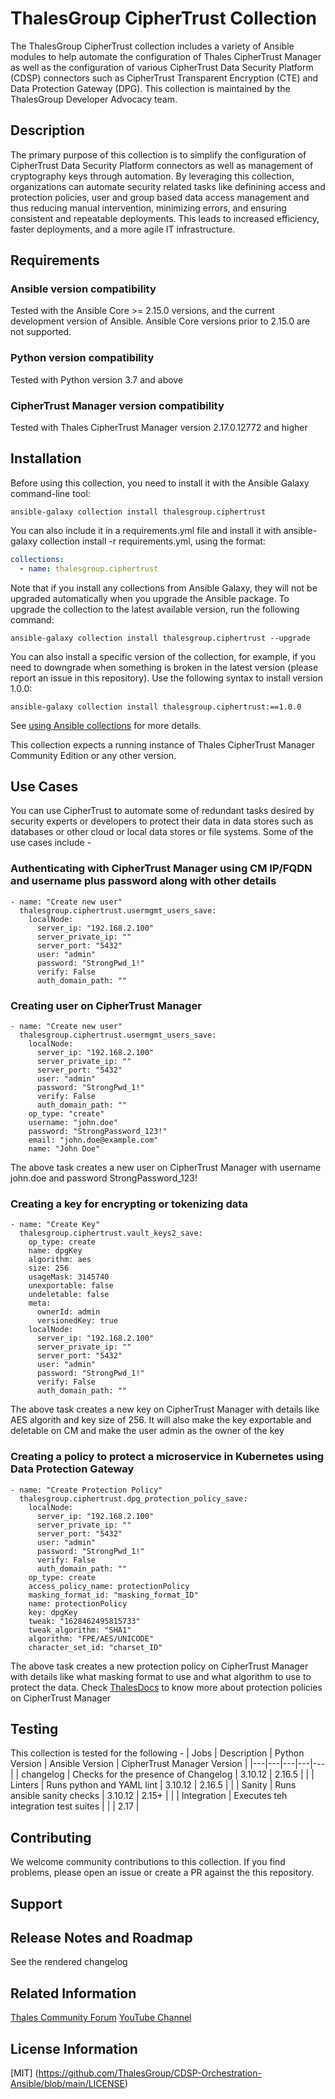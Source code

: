 # ThalesGroup CipherTrust Collection

The ThalesGroup CipherTrust collection includes a variety of Ansible modules to help automate the configuration of Thales CipherTrust Manager as well as the configuration of various CipherTrust Data Security Platform (CDSP) connectors such as CipherTrust Transparent Encryption (CTE) and Data Protection Gateway (DPG). This collection is maintained by the ThalesGroup Developer Advocacy team.

## Description

The primary purpose of this collection is to simplify the configuration of CipherTrust Data Security Platform connectors as well as management of cryptography keys through automation. By leveraging this collection, organizations can automate security related tasks like definining access and protection policies, user and group based data access management and thus reducing manual intervention, minimizing errors, and ensuring consistent and repeatable deployments. This leads to increased efficiency, faster deployments, and a more agile IT infrastructure.

## Requirements

### Ansible version compatibility
Tested with the Ansible Core >= 2.15.0 versions, and the current development version of Ansible. Ansible Core versions prior to 2.15.0 are not supported.

### Python version compatibility
Tested with Python version 3.7 and above

### CipherTrust Manager version compatibility
Tested with Thales CipherTrust Manager version 2.17.0.12772 and higher

## Installation

Before using this collection, you need to install it with the Ansible Galaxy command-line tool:

```
ansible-galaxy collection install thalesgroup.ciphertrust
```

You can also include it in a requirements.yml file and install it with ansible-galaxy collection install -r requirements.yml, using the format:


```yaml
collections:
  - name: thalesgroup.ciphertrust
```

Note that if you install any collections from Ansible Galaxy, they will not be upgraded automatically when you upgrade the Ansible package.
To upgrade the collection to the latest available version, run the following command:

```
ansible-galaxy collection install thalesgroup.ciphertrust --upgrade
```

You can also install a specific version of the collection, for example, if you need to downgrade when something is broken in the latest version (please report an issue in this repository). Use the following syntax to install version 1.0.0:

```
ansible-galaxy collection install thalesgroup.ciphertrust:==1.0.0
```

See [using Ansible collections](https://docs.ansible.com/ansible/devel/user_guide/collections_using.html) for more details.

This collection expects a running instance of Thales CipherTrust Manager Community Edition or any other version.

## Use Cases

You can use CipherTrust to automate some of redundant tasks desired by security experts or developers to protect their data in data stores such as databases or other cloud or local data stores or file systems. Some of the use cases include -

### Authenticating with CipherTrust Manager using CM IP/FQDN and username plus password along with other details
```
- name: "Create new user"
  thalesgroup.ciphertrust.usermgmt_users_save:
    localNode:
      server_ip: "192.168.2.100"
      server_private_ip: ""
      server_port: "5432"
      user: "admin"
      password: "StrongPwd_1!"
      verify: False
      auth_domain_path: ""
```

### Creating user on CipherTrust Manager
```
- name: "Create new user"
  thalesgroup.ciphertrust.usermgmt_users_save:
    localNode:
      server_ip: "192.168.2.100"
      server_private_ip: ""
      server_port: "5432"
      user: "admin"
      password: "StrongPwd_1!"
      verify: False
      auth_domain_path: ""
    op_type: "create"
    username: "john.doe"
    password: "StrongPassword_123!"
    email: "john.doe@example.com"
    name: "John Doe"
```
The above task creates a new user on CipherTrust Manager with username john.doe and password StrongPassword_123!

### Creating a key for encrypting or tokenizing data
```
- name: "Create Key"
  thalesgroup.ciphertrust.vault_keys2_save:
    op_type: create
    name: dpgKey
    algorithm: aes
    size: 256
    usageMask: 3145740
    unexportable: false
    undeletable: false
    meta:
      ownerId: admin
      versionedKey: true
    localNode:
      server_ip: "192.168.2.100"
      server_private_ip: ""
      server_port: "5432"
      user: "admin"
      password: "StrongPwd_1!"
      verify: False
      auth_domain_path: ""
```
The above task creates a new key on CipherTrust Manager with details like AES algorith and key size of 256. It will also make the key exportable and deletable on CM and make the user admin as the owner of the key

### Creating a policy to protect a microservice in Kubernetes using Data Protection Gateway
```
- name: "Create Protection Policy"
  thalesgroup.ciphertrust.dpg_protection_policy_save:
    localNode:
      server_ip: "192.168.2.100"
      server_private_ip: ""
      server_port: "5432"
      user: "admin"
      password: "StrongPwd_1!"
      verify: False
      auth_domain_path: ""
    op_type: create
    access_policy_name: protectionPolicy
    masking_format_id: "masking_format_ID"
    name: protectionPolicy
    key: dpgKey
    tweak: "1628462495815733"
    tweak_algorithm: "SHA1"
    algorithm: "FPE/AES/UNICODE"
    character_set_id: "charset_ID"
```
The above task creates a new protection policy on CipherTrust Manager with details like what masking format to use and what algorithm to use to protect the data. Check [ThalesDocs](https://thalesdocs.com/ctp/cm/latest/admin/adp_ag/adp-prtcn-policy/index.html#managing-protection-policy) to know more about protection policies on CipherTrust Manager

## Testing

This collection is tested for the following -
| Jobs  | Description  | Python Version  | Ansible Version  | CipherTrust Manager Version  |
|---|---|---|---|---|
| changelog  | Checks for the presence of Changelog  | 3.10.12 | 2.16.5 | |
| Linters  | Runs python and YAML lint  | 3.10.12 | 2.16.5 | |
| Sanity  | Runs ansible sanity checks  | 3.10.12 | 2.15+ | |
| Integration  | Executes teh integration test suites  | | | 2.17 |

## Contributing
We welcome community contributions to this collection. If you find problems, please open an issue or create a PR against the this repository.

## Support




## Release Notes and Roadmap

See the rendered changelog


## Related Information

[Thales Community Forum](https://supportportal.thalesgroup.com/community)
[YouTube Channel](https://www.youtube.com/@ThalesCloudSec)


## License Information

[MIT] (https://github.com/ThalesGroup/CDSP-Orchestration-Ansible/blob/main/LICENSE)